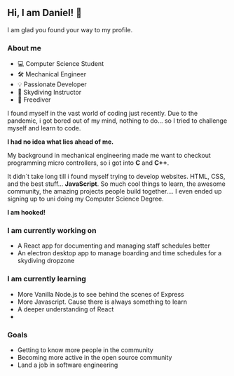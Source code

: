 ## Hi, I am Daniel! 👋

I am glad you found your way to my profile.

### About me

- 💻 Computer Science Student
- 🛠️ Mechanical Engineer
- 💡 Passionate Developer
- 🚀 Skydiving Instructor
- 🐳 Freediver

I found myself in the vast world of coding just recently.
Due to the pandemic, i got bored out of my mind, nothing to do... so I tried to challenge myself and learn to code.

**I had no idea what lies ahead of me.**

My background in mechanical engineering made me want to checkout programming micro controllers, so i got into **C** and **C++**.

It didn´t take long till i found myself trying to develop websites. HTML, CSS, and the best stuff... **JavaScript**. So much cool things to learn, the awesome community, the amazing projects people build together.... 
I even ended up signing up to uni doing my Computer Science Degree.

**I am hooked!**
 
### I am currently working on

* A React app for documenting and managing staff schedules better
* An electron desktop app to manage boarding and time schedules for a skydiving dropzone

### I am currently learning

* More Vanilla Node.js to see behind the scenes of Express
* More Javascript. Cause there is always something to learn
* A deeper understanding of React
* 
### Goals

* Getting to know more people in the community
* Becoming more active in the open source community
* Land a job in software engineering


<!--
**Daniel-Singer/Daniel-Singer** is a ✨ _special_ ✨ repository because its `README.md` (this file) appears on your GitHub profile.

Here are some ideas to get you started:



- 🔭 I’m currently working on ...
- 🌱 I’m currently learning ...
- 👯 I’m looking to collaborate on ...
- 🤔 I’m looking for help with ...
- 💬 Ask me about ...
- 📫 How to reach me: ...
- 😄 Pronouns: ...
- ⚡ Fun fact: ...
-->

